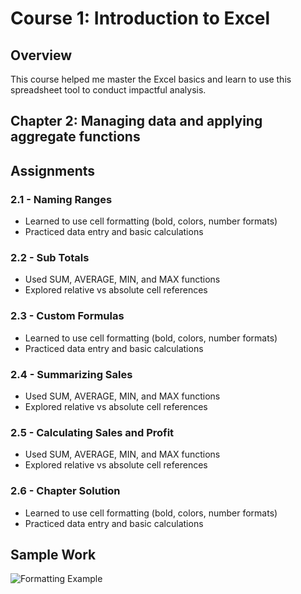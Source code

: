 # Course 1: Introduction to Excel

## Overview
This course helped me master the Excel basics and learn to use this spreadsheet tool to conduct impactful analysis.

## Chapter 2: Managing data and applying aggregate functions

## Assignments
### 2.1 - Naming Ranges
- Learned to use cell formatting (bold, colors, number formats)
- Practiced data entry and basic calculations

### 2.2 - Sub Totals
- Used SUM, AVERAGE, MIN, and MAX functions
- Explored relative vs absolute cell references

### 2.3 - Custom Formulas
- Learned to use cell formatting (bold, colors, number formats)
- Practiced data entry and basic calculations

### 2.4 - Summarizing Sales
- Used SUM, AVERAGE, MIN, and MAX functions
- Explored relative vs absolute cell references

### 2.5 - Calculating Sales and Profit
- Used SUM, AVERAGE, MIN, and MAX functions
- Explored relative vs absolute cell references

### 2.6 - Chapter Solution
- Learned to use cell formatting (bold, colors, number formats)
- Practiced data entry and basic calculations

## Sample Work
![Formatting Example](./screenshots/formatting_example.png)
